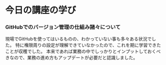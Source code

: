 # 今日の講座の学び
### GitHubでのバージョン管理の仕組み諸々について
現場でGitHubを使ってはいるものの、わかっていない事も多々ある状況でした。
特に権限周りの設定が理解できていなかったので、これを期に学習できたことが収穫でした。
本来であれば業務の中でしっかりとインプットしておくべきなので、業務の進め方もアップデートが必要だと認識しました。